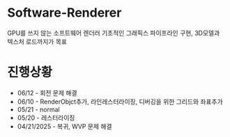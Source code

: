 # Software-Renderer
GPU를 쓰지 않는 소프트웨어 렌더러
기초적인 그래픽스 파이프라인 구현, 3D모델과 텍스처 로드까지가 목표

# 진행상황
- 06/12 - 회전 문제 해결
- 06/10 - RenderObjct추가, 라인레스터라이징, 디버깅을 위한 그리드와 좌표추가
- 05/21 - normal
- 05/20 - 레스터라이징
- 04/21/2025 - 복귀, WVP 문제 해결

